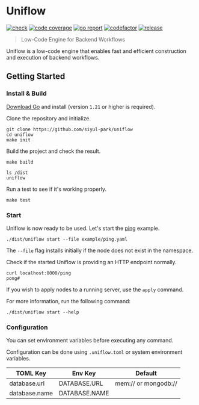 # Uniflow

[![check][repo_check_img]][repo_check_url]
[![code coverage][go_code_coverage_img]][go_code_coverage_url]
[![go report][go_report_img]][go_report_url]
[![codefactor][repo_codefactor_img]][repo_codefactor_url]
[![release][repo_releases_img]][repo_releases_url]

> Low-Code Engine for Backend Workflows

Uniflow is a low-code engine that enables fast and efficient construction and execution of backend workflows.

## Getting Started
### Install & Build
[Download Go][go_download_url] and install (version `1.21` or higher is required).

Clone the repository and initialize.

```shell
git clone https://github.com/siyul-park/uniflow
cd uniflow
make init
```

Build the project and check the result.

```shell
make build
```

```shell
ls /dist
uniflow
```

Run a test to see if it's working properly.

```shell
make test
```

### Start
Uniflow is now ready to be used. Let's start the [ping](/examples/ping.yaml) example.

```shell
./dist/uniflow start --file example/ping.yaml
```
The `--file` flag installs initially if the node does not exist in the namespace.

Check if the started Uniflow is providing an HTTP endpoint normally.

```shell
curl localhost:8000/ping
pong#
```

If you wish to apply nodes to a running server, use the `apply` command.

For more information, run the following command:
```shell
./dist/uniflow start --help
```

### Configuration
You can set environment variables before executing any command.

Configuration can be done using `.uniflow.toml` or system environment variables.

| TOML Key | Env Key | Default |
|---|---|---|
| database.url | DATABASE.URL | mem:// or mongodb:// |
| database.name | DATABASE.NAME |  |

<!-- Go -->

[go_download_url]: https://golang.org/dl/
[go_version_img]: https://img.shields.io/badge/Go-1.21+-00ADD8?style=for-the-badge&logo=go
[go_code_coverage_img]: https://codecov.io/gh/siyul-park/uniflow/graph/badge.svg?token=quEl9AbBcW
[go_code_coverage_url]: https://codecov.io/gh/siyul-park/uniflow
[go_report_img]: https://goreportcard.com/badge/github.com/siyul-park/uniflow
[go_report_url]: https://goreportcard.com/report/github.com/siyul-park/uniflow

<!-- Repository -->

[repo_url]: https://github.com/siyul-park/uniflow
[repo_issues_url]: https://github.com/siyul-park/uniflow/issues
[repo_pull_request_url]: https://github.com/siyul-park/uniflow/pulls
[repo_discussions_url]: https://github.com/siyul-park/uniflow/discussions
[repo_releases_img]: https://img.shields.io/github/release/siyul-park/uniflow.svg
[repo_releases_url]: https://github.com/siyul-park/uniflow/releases
[repo_wiki_url]: https://github.com/siyul-park/uniflow/wiki
[repo_wiki_img]: https://img.shields.io/badge/docs-wiki_page-blue?style=for-the-badge&logo=none
[repo_wiki_faq_url]: https://github.com/siyul-park/uniflow/wiki/FAQ
[repo_check_img]: https://github.com/siyul-park/uniflow/actions/workflows/check.yml/badge.svg
[repo_check_url]: https://github.com/siyul-park/uniflow/actions/workflows/check.yml
[repo_codefactor_img]: https://www.codefactor.io/repository/github/siyul-park/uniflow/badge
[repo_codefactor_url]: https://www.codefactor.io/repository/github/siyul-park/uniflow

